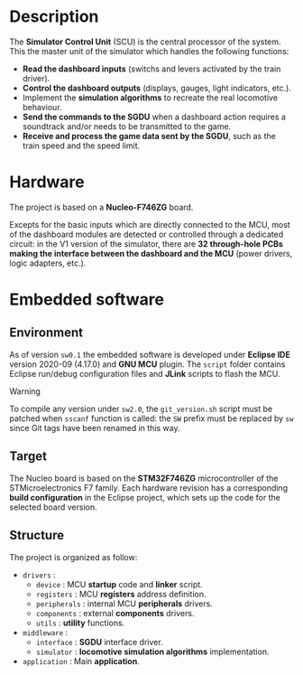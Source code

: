 # Description

The **Simulator Control Unit** (SCU) is the central processor of the system. This the master unit of the simulator which handles the following functions:

* **Read the dashboard inputs** (switchs and levers activated by the train driver).
* **Control the dashboard outputs** (displays, gauges, light indicators, etc.).
* Implement the **simulation algorithms** to recreate the real locomotive behaviour.
* **Send the commands to the SGDU** when a dashboard action requires a soundtrack and/or needs to be transmitted to the game.
* **Receive and process the game data sent by the SGDU**, such as the train speed and the speed limit.

# Hardware

The project is based on a **Nucleo-F746ZG** board.

Excepts for the basic inputs which are directly connected to the MCU, most of the dashboard modules are detected or controlled through a dedicated circuit: in the V1 version of the simulator, there are **32 through-hole PCBs making the interface between the dashboard and the MCU** (power drivers, logic adapters, etc.).

# Embedded software

## Environment

As of version `sw0.1` the embedded software is developed under **Eclipse IDE** version 2020-09 (4.17.0) and **GNU MCU** plugin. The `script` folder contains Eclipse run/debug configuration files and **JLink** scripts to flash the MCU.

> [!WARNING]
> To compile any version under `sw2.0`, the `git_version.sh` script must be patched when `sscanf` function is called: the `SW` prefix must be replaced by `sw` since Git tags have been renamed in this way.

## Target

The Nucleo board is based on the **STM32F746ZG** microcontroller of the STMicroelectronics F7 family. Each hardware revision has a corresponding **build configuration** in the Eclipse project, which sets up the code for the selected board version.

## Structure

The project is organized as follow:

* `drivers` :
    * `device` : MCU **startup** code and **linker** script.
    * `registers` : MCU **registers** address definition.
    * `peripherals` : internal MCU **peripherals** drivers.
    * `components` : external **components** drivers.
    * `utils` : **utility** functions.
* `middleware` :
    * `interface` : **SGDU** interface driver.
    * `simulator` : **locomotive simulation algorithms** implementation.
* `application` : Main **application**.
